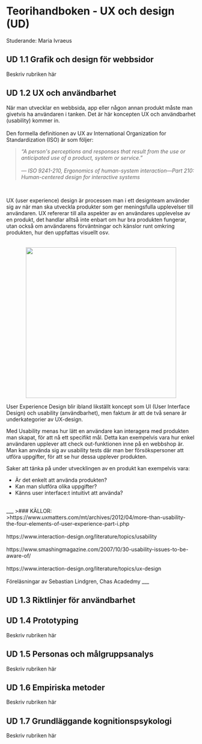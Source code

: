 # Teorihandboken - UX och design (UD)
Studerande: Maria Ivraeus

## UD 1.1 Grafik och design för webbsidor
Beskriv rubriken här

## UD 1.2 UX och användbarhet
När man utvecklar en webbsida, app eller någon annan produkt måste man givetvis ha användaren i tanken. Det är här koncepten UX och användbarhet (usability) kommer in. 
<br><br>
Den formella definitionen av UX av International Organization for Standardization (ISO) är som följer:
<br>
>*“A person's perceptions and responses that result from the use or anticipated use of a product, system or service.”<br><br>
>— ISO 9241-210, Ergonomics of human-system interaction—Part 210: Human-centered design for interactive systems*
<br>

UX (user experience) design är processen man i ett designteam använder sig av när man ska utveckla produkter som ger meningsfulla upplevelser till användaren. UX refererar till alla aspekter av en användares upplevelse av en produkt, det handlar alltså inte enbart om hur bra produkten fungerar, utan också om användarens förväntningar och känslor runt omkring produkten, hur den uppfattas visuellt osv. 
<br><br>
<p align="center"><img src="https://www.uxmatters.com/mt/archives/2012/04/images/4Elements_Figure%201.jpg" width="400" /></p>

User Experience Design blir ibland likställt koncept som UI (User Interface Design) och usability (användbarhet), men faktum är att de två senare är underkategorier av UX-design.

Med Usability menas hur lätt en användare kan interagera med produkten man skapat, för att nå ett specifikt mål. Detta kan exempelvis vara hur enkel användaren upplever att check out-funktionen inne på en webbshop är. Man kan använda sig av usability tests där man ber försökspersoner att utföra uppgifter, för att se hur dessa upplever produkten.
<br>

Saker att tänka på under utvecklingen av en produkt kan exempelvis vara:<br>

* Är det enkelt att använda produkten?
* Kan man slutföra olika uppgifter?
* Känns user interface:t intuitivt att använda?
<br>
___
>### KÄLLOR:
>https://www.uxmatters.com/mt/archives/2012/04/more-than-usability-the-four-elements-of-user-experience-part-i.php<br><br>
https://www.interaction-design.org/literature/topics/usability<br><br>
https://www.smashingmagazine.com/2007/10/30-usability-issues-to-be-aware-of/<br><br>
https://www.interaction-design.org/literature/topics/ux-design <br><br>
Föreläsningar av Sebastian Lindgren, Chas Acadedmy
___

## UD 1.3 Riktlinjer för användbarhet


## UD 1.4 Prototyping
Beskriv rubriken här

## UD 1.5 Personas och målgruppsanalys
Beskriv rubriken här

## UD 1.6 Empiriska metoder
Beskriv rubriken här

## UD 1.7 Grundläggande kognitionspsykologi
Beskriv rubriken här
